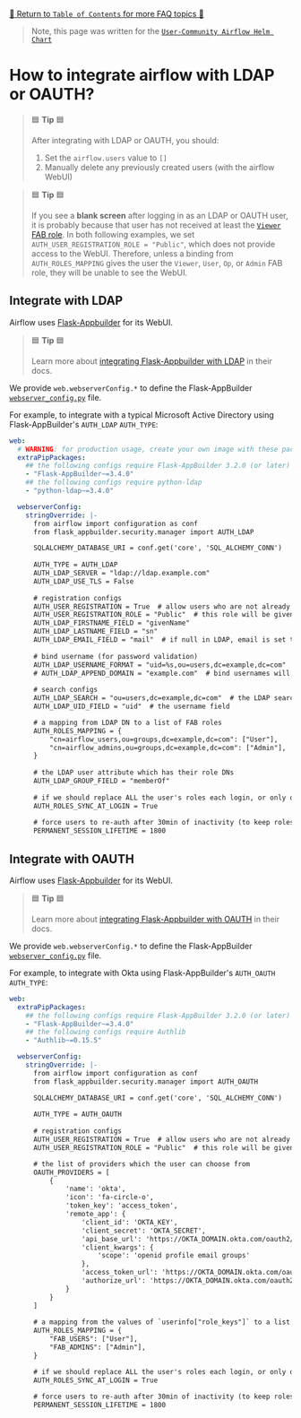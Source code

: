 [🔗 Return to `Table of Contents` for more FAQ topics 🔗](https://github.com/airflow-helm/charts/tree/main/charts/airflow#frequently-asked-questions)

> Note, this page was written for the [`User-Community Airflow Helm Chart`](https://github.com/airflow-helm/charts/tree/main/charts/airflow)

# How to integrate airflow with LDAP or OAUTH?

> 🟦 __Tip__ 🟦
>
> After integrating with LDAP or OAUTH, you should:
> 
> 1. Set the `airflow.users` value to `[]`
> 2. Manually delete any previously created users (with the airflow WebUI)

> 🟦 __Tip__ 🟦
>
> If you see a __blank screen__ after logging in as an LDAP or OAUTH user, it is probably because that user has not received at least the [`Viewer` FAB role](https://airflow.apache.org/docs/apache-airflow/stable/security/access-control.html#viewer).
> In both following examples, we set `AUTH_USER_REGISTRATION_ROLE = "Public"`, which does not provide access to the WebUI.
> Therefore, unless a binding from `AUTH_ROLES_MAPPING` gives the user the `Viewer`, `User`, `Op`, or `Admin` FAB role, they will be unable to see the WebUI.

## Integrate with LDAP

Airflow uses [Flask-Appbuilder](https://github.com/dpgaspar/Flask-AppBuilder) for its WebUI.

> 🟦 __Tip__ 🟦
>
> Learn more about [integrating Flask-Appbuilder with LDAP](https://flask-appbuilder.readthedocs.io/en/latest/security.html#authentication-ldap) in their docs.

We provide `web.webserverConfig.*` to define the Flask-AppBuilder [`webserver_config.py`](../configuration/airflow-configs.md#webserver_configpy) file.

For example, to integrate with a typical Microsoft Active Directory using Flask-AppBuilder's `AUTH_LDAP` `AUTH_TYPE`:

```yaml
web:
  # WARNING: for production usage, create your own image with these packages installed rather than using `extraPipPackages`
  extraPipPackages:
    ## the following configs require Flask-AppBuilder 3.2.0 (or later)
    - "Flask-AppBuilder~=3.4.0"
    ## the following configs require python-ldap
    - "python-ldap~=3.4.0"

  webserverConfig:
    stringOverride: |-
      from airflow import configuration as conf
      from flask_appbuilder.security.manager import AUTH_LDAP

      SQLALCHEMY_DATABASE_URI = conf.get('core', 'SQL_ALCHEMY_CONN')
      
      AUTH_TYPE = AUTH_LDAP
      AUTH_LDAP_SERVER = "ldap://ldap.example.com"
      AUTH_LDAP_USE_TLS = False
      
      # registration configs
      AUTH_USER_REGISTRATION = True  # allow users who are not already in the FAB DB
      AUTH_USER_REGISTRATION_ROLE = "Public"  # this role will be given in addition to any AUTH_ROLES_MAPPING
      AUTH_LDAP_FIRSTNAME_FIELD = "givenName"
      AUTH_LDAP_LASTNAME_FIELD = "sn"
      AUTH_LDAP_EMAIL_FIELD = "mail"  # if null in LDAP, email is set to: "{username}@email.notfound"
      
      # bind username (for password validation)
      AUTH_LDAP_USERNAME_FORMAT = "uid=%s,ou=users,dc=example,dc=com"  # %s is replaced with the provided username
      # AUTH_LDAP_APPEND_DOMAIN = "example.com"  # bind usernames will look like: {USERNAME}@example.com
      
      # search configs
      AUTH_LDAP_SEARCH = "ou=users,dc=example,dc=com"  # the LDAP search base (if non-empty, a search will ALWAYS happen)
      AUTH_LDAP_UID_FIELD = "uid"  # the username field

      # a mapping from LDAP DN to a list of FAB roles
      AUTH_ROLES_MAPPING = {
          "cn=airflow_users,ou=groups,dc=example,dc=com": ["User"],
          "cn=airflow_admins,ou=groups,dc=example,dc=com": ["Admin"],
      }
      
      # the LDAP user attribute which has their role DNs
      AUTH_LDAP_GROUP_FIELD = "memberOf"
      
      # if we should replace ALL the user's roles each login, or only on registration
      AUTH_ROLES_SYNC_AT_LOGIN = True
      
      # force users to re-auth after 30min of inactivity (to keep roles in sync)
      PERMANENT_SESSION_LIFETIME = 1800
```

## Integrate with OAUTH

Airflow uses [Flask-Appbuilder](https://github.com/dpgaspar/Flask-AppBuilder) for its WebUI.

> 🟦 __Tip__ 🟦
>
> Learn more about [integrating Flask-Appbuilder with OAUTH](https://flask-appbuilder.readthedocs.io/en/latest/security.html#authentication-oauth) in their docs.

We provide `web.webserverConfig.*` to define the Flask-AppBuilder [`webserver_config.py`](../configuration/airflow-configs.md#webserver_configpy) file.

For example, to integrate with Okta using Flask-AppBuilder's `AUTH_OAUTH` `AUTH_TYPE`:

```yaml
web:
  extraPipPackages:
    ## the following configs require Flask-AppBuilder 3.2.0 (or later)
    - "Flask-AppBuilder~=3.4.0"
    ## the following configs require Authlib
    - "Authlib~=0.15.5"

  webserverConfig:
    stringOverride: |-
      from airflow import configuration as conf
      from flask_appbuilder.security.manager import AUTH_OAUTH

      SQLALCHEMY_DATABASE_URI = conf.get('core', 'SQL_ALCHEMY_CONN')
      
      AUTH_TYPE = AUTH_OAUTH
      
      # registration configs
      AUTH_USER_REGISTRATION = True  # allow users who are not already in the FAB DB
      AUTH_USER_REGISTRATION_ROLE = "Public"  # this role will be given in addition to any AUTH_ROLES_MAPPING

      # the list of providers which the user can choose from
      OAUTH_PROVIDERS = [
          {
              'name': 'okta',
              'icon': 'fa-circle-o',
              'token_key': 'access_token',
              'remote_app': {
                  'client_id': 'OKTA_KEY',
                  'client_secret': 'OKTA_SECRET',
                  'api_base_url': 'https://OKTA_DOMAIN.okta.com/oauth2/v1/',
                  'client_kwargs': {
                      'scope': 'openid profile email groups'
                  },
                  'access_token_url': 'https://OKTA_DOMAIN.okta.com/oauth2/v1/token',
                  'authorize_url': 'https://OKTA_DOMAIN.okta.com/oauth2/v1/authorize',
              }
          }
      ]
      
      # a mapping from the values of `userinfo["role_keys"]` to a list of FAB roles
      AUTH_ROLES_MAPPING = {
          "FAB_USERS": ["User"],
          "FAB_ADMINS": ["Admin"],
      }

      # if we should replace ALL the user's roles each login, or only on registration
      AUTH_ROLES_SYNC_AT_LOGIN = True
      
      # force users to re-auth after 30min of inactivity (to keep roles in sync)
      PERMANENT_SESSION_LIFETIME = 1800
```